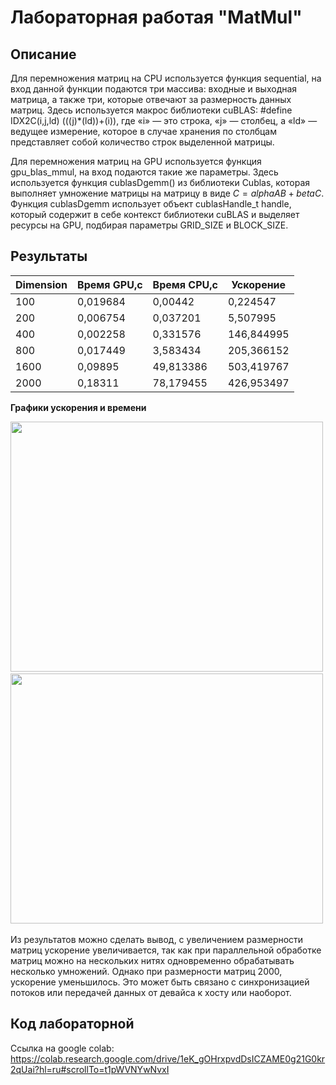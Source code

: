 # Лабораторная работая "MatMul"
## Описание 

Для перемножения матриц на CPU используется функция sequential, на вход данной функции подаются три массива: входные и выходная матрица, а также три, которые отвечают за размерность данных матриц. Здесь используется макрос библиотеки cuBLAS: #define IDX2C(i,j,ld) (((j)*(ld))+(i)), где «i» — это строка, «j» — столбец, а «ld» — ведущее измерение, которое в случае хранения по столбцам представляет собой количество строк выделенной матрицы.

Для перемножения матриц на GPU используется функция gpu_blas_mmul, на вход подаются такие же параметры. Здесь используется функция cublasDgemm() из библиотеки Cublas, которая выполняет умножение матрицы на матрицу в виде $C = alphaAB + betaC$. Функция cublasDgemm использует объект cublasHandle_t handle, который содержит в себе контекст библиотеки cuBLAS и выделяет ресурсы на GPU, подбирая параметры GRID_SIZE и BLOCK_SIZE.

## Результаты

| Dimension	| Время GPU,c |	Время CPU,c	| Ускорение |
| ------------- | ------------- | ------------- | ------------- |
| 100	| 0,019684	| 0,00442	| 0,224547
| 200	| 0,006754	| 0,037201	| 5,507995
| 400	| 0,002258	| 0,331576	| 146,844995
| 800	| 0,017449	| 3,583434	| 205,366152
| 1600 | 	0,09895	| 49,813386	| 503,419767
| 2000 | 0,18311	| 78,179455	| 426,953497

**Графики ускорения и времени**
<div>
  <img src="https://github.com/stillysyw/HPC-SamaraUniversity-2023/assets/154344530/b4410eb2-e33d-48e1-b834-f1d7ff365399" width="500" height="400"/>&nbsp;
  <img src="https://github.com/stillysyw/HPC-SamaraUniversity-2023/assets/154344530/cf4a3796-1d14-48ad-89ba-3e22291846c5" width="500" height="400"/>&nbsp;
</div>

Из результатов можно сделать вывод, с увеличением размерности матриц ускорение увеличивается, так как при параллельной обработке матриц можно на нескольких нитях одновременно обрабатывать несколько умножений. Однако при размерности матриц 2000, ускорение уменьшилось. Это может быть связано с синхронизацией потоков или передачей данных от девайса к хосту или наоборот.

## Код лабораторной
Ссылка на google colab: https://colab.research.google.com/drive/1eK_gOHrxpvdDsICZAME0g21G0kr2qUai?hl=ru#scrollTo=t1pWVNYwNvxI
